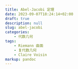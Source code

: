 ```yaml
---
title: Abel-Jacobi 定理
date: 2023-09-07T18:24:14+02:00
draft: true
description: null
slug: abel-jacobi
categories:
    - 代数几何
tags:
    - Riemann 曲面
    - 复代数几何
    - Claire Voisin
markup: pandoc
---
```


